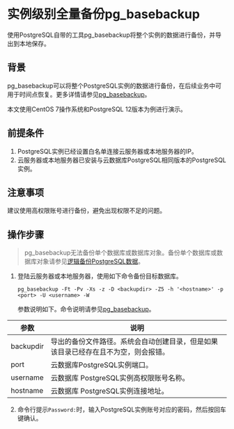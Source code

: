 # 实例级别全量备份pg_basebackup

使用PostgreSQL自带的工具pg_basebackup将整个实例的数据进行备份，并导出到本地保存。

## 背景

pg_basebackup可以将整个PostgreSQL实例的数据进行备份，在后续业务中可用于时间点恢复。更多详情请参见[pg_basebackup](https://www.postgresql.org/docs/12/app-pgbasebackup.html)。

本文使用CentOS 7操作系统和PostgreSQL 12版本为例进行演示。

## 前提条件

1. PostgreSQL实例已经设置白名单连接云服务器或本地服务器的IP。
2. 云服务器或本地服务器已安装与云数据库PostgreSQL相同版本的PostgreSQL实例。

## 注意事项

建议使用高权限账号进行备份，避免出现权限不足的问题。

## 操作步骤
> pg_basebackup无法备份单个数据库或数据库对象。备份单个数据库或数据库对象请参见[逻辑备份PostgreSQL数据](https://docs.jdcloud.com/cn/rds/PG_dump)。
>
1. 登陆云服务器或本地服务器，使用如下命令备份目标数据库。

   ```
   pg_basebackup -Ft -Pv -Xs -z -D <backupdir> -Z5 -h '<hostname>' -p <port> -U <username> -W
   ```

   

   参数说明如下。命令说明请参见[pg_basebackup](https://www.postgresql.org/docs/12/app-pgbasebackup.html)。

| 参数      | 说明                                                         |
| --------- | ------------------------------------------------------------ |
| backupdir | 导出的备份文件路径。系统会自动创建目录，但是如果该目录已经存在且不为空，则会报错。 |
| port      | 云数据库PostgreSQL实例端口。                                 |
| username  | 云数据库 PostgreSQL实例高权限账号名称。                      |
| hostname  | 云数据库 PostgreSQL实例连接地址。                            |

2. 命令行提示`Password:`时，输入PostgreSQL实例账号对应的密码，然后按回车键确认。